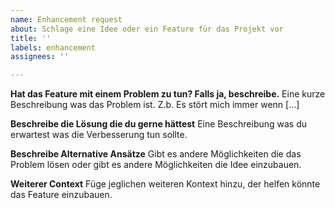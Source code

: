 ```yaml
---
name: Enhancement request
about: Schlage eine Idee oder ein Feature für das Projekt vor
title: ''
labels: enhancement
assignees: ''

---
```


**Hat das Feature mit einem Problem zu tun? Falls ja, beschreibe.**
Eine kurze Beschreibung was das Problem ist. Z.b. Es stört mich immer wenn [...]

**Beschreibe die Lösung die du gerne hättest**
Eine Beschreibung was du erwartest was die Verbesserung tun sollte.

**Beschreibe Alternative Ansätze**
Gibt es andere Möglichkeiten die das Problem lösen oder gibt es andere Möglichkeiten die Idee einzubauen.

**Weiterer Context**
Füge jeglichen weiteren Kontext hinzu, der helfen könnte das Feature einzubauen.
